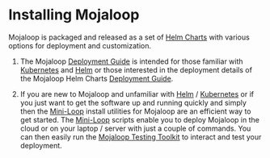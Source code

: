 # Installing Mojaloop 

Mojaloop is packaged and released as a set of [Helm Charts](https://github.com/mojaloop/helm) with various options for deployment and customization.  
1. The Mojaloop [Deployment Guide](https://docs.mojaloop.io/legacy/deployment-guide/) is intended for those familiar with [Kubernetes](https://kubernetes.io) and [Helm](https://helm.sh) or those interested in the deployment details of the Mojaloop Helm Charts [Deployment Guide](https://docs.mojaloop.io/legacy/deployment-guide/).

2. If you are new to Mojaloop and unfamiliar with [Helm](https://helm.sh) / [Kubernetes](https://kubernetes.io) or if you just want to get the software up and running quickly and simply then the [Mini-Loop](https://github.com/tdaly61/mini-loop) install utilities for Mojaloop are an efficient way to get started. The [Mini-Loop](https://github.com/tdaly61/mini-loop) scripts enable you to deploy Mojaloop in the cloud or on your laptop / server with just a couple of commands. You can then easily run the [Mojaloop Testing Toolkit](https://github.com/mojaloop/ml-testing-toolkit#mojaloop-testing-toolkit) to interact and test your deployment.